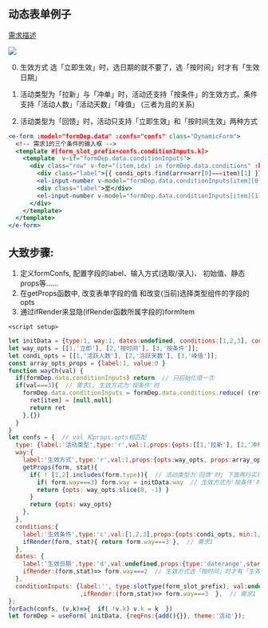 ## 动态表单例子

[需求描述](https://zhuanlan.zhihu.com/p/48241645)

<img src="https://pic4.zhimg.com/80/v2-769e5568097d19f1d5034a1e0fa25243_1440w.jpg" />

0. 生效方式 选「立即生效」时，选日期的就不要了，选「按时间」时才有「生效日期」

1. 活动类型为「拉新」与「冲单」时，活动还支持「按条件」的生效方式，条件支持「活动人数」「活动天数」「峰值」 (三者为且的关系)

2. 活动类型为「回馈」时，活动只支持「立即生效」和「按时间生效」两种方式

```jsx
<e-form :model="formDep.data" :confs="confs" class="DynamicForm">
  <!-- 需求1的三个条件的输入框 -->
  <template #[form_slot_prefix+confs.conditionInputs.k]>
    <template  v-if="formDep.data.conditionInputs">
      <div class="row" v-for="(item,idx) in formDep.data.conditions" :key="item.id ||idx">
        <div class="label">{{ condi_opts.find(arr=>arr[0]===item)[1] }}</div>
        <el-input-number v-model="formDep.data.conditionInputs[item][0]" :controls="false" />
        <div class="label">至</div>
        <el-input-number v-model="formDep.data.conditionInputs[item][1]" :controls="false" />
      </div>
    </template>
  </template>
</e-form>
```

## 大致步骤:

1. 定义formConfs, 配置字段的label、输入方式(选取/录入)、 初始值、静态props等……
2. 在getProps函数中, 改变表单字段的值 和改变(当前)选择类型组件的字段的opts
3. 通过ifRender来显隐(ifRender函数所属字段的)formItem

`<script setup>`

```js
let initData = {type:1, way:1, dates:undefined, conditions:[1,2,3], conditionInputs:undefined};
let way_opts = [[1,'立即'], [2,'按时间'], [3,'按条件']];
let condi_opts = [[1,'活跃人数'], [2,'活跃天数'], [3,'峰值']];
const array_opts_props = {label:1, value:0 }
function wayCh(val) {
  if(formDep.data.conditionInputs) return  // 只初始化值一次
  if(val===3){  // 需求1, 生效方式为'按条件'时
    formDep.data.conditionInputs = formDep.data.conditions.reduce( (ret,item)=>{
      ret[item] = [null,null]
      return ret
    },{})
  }
}
let confs = {  // val 和props.opts相匹配
  type: {label:'活动类型',type:'r',val:1,props:{opts:[[1,'拉新'], [2,'冲单'], [3,'回馈']], props:array_opts_props} },
  way:{
    label:'生效方式',type:'r',val:1,props:{opts:way_opts, props:array_opts_props, onChange:wayCh},
    getProps(form, stat){
      if( ! [1,2].includes(form.type)){  // 活动类型为'回馈'时; 下面两行实现需求2
        if( form.way===3) form.way = initData.way  // 生效方式为'按条件'时, 改变值为初始值
        return {opts: way_opts.slice(0, -1) }
      }
      return {opts: way_opts}
    },
  },
  conditions:{
    label:'生效条件',type:'c',val:[1,2,3],props:{opts:condi_opts, min:1, props:array_opts_props},
    ifRender(form, stat){ return form.way===3 },  // 需求1
  },
  dates: {
    label:'生效日期',type:'d',val:undefined,props:{type:'daterange',startPlaceholder:"Start date", endPlaceholder:"end date"},
    ifRender:(form,stat)=> form.way===2  // 生效方式选「按时间」时才有「生效日期」; 需求0
  },
  conditionInputs: {label:'', type:slotType(form_slot_prefix), val:undefined
                    ,ifRender:(form,stat)=> form.way===3  },  // 需求1
};
forEach(confs, (v,k)=>{  if( !v.k) v.k = k  })
let formDep = useForm( initData, {reqFns:{add(){}}, theme:'活动'});
```

